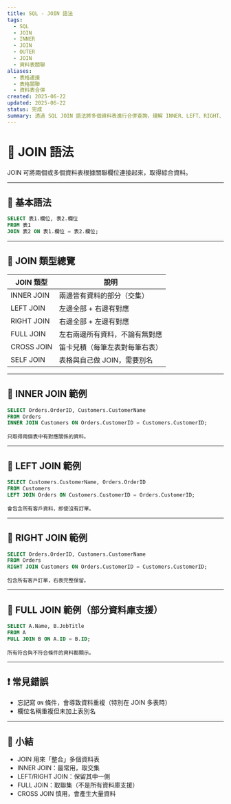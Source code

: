 ```yaml
---
title: SQL - JOIN 語法
tags:
  - SQL
  - JOIN
  - INNER
  - JOIN
  - OUTER
  - JOIN
  - 資料表關聯
aliases:
  - 表格連接
  - 表格關聯
  - 資料表合併
created: 2025-06-22
updated: 2025-06-22
status: 完成
summary: 透過 SQL JOIN 語法將多個資料表進行合併查詢，理解 INNER、LEFT、RIGHT、FULL JOIN 的差異與用法。
---
```


# 🔗 JOIN 語法

JOIN 可將兩個或多個資料表根據關聯欄位連接起來，取得綜合資料。

---

## 🧩 基本語法

```sql
SELECT 表1.欄位, 表2.欄位
FROM 表1
JOIN 表2 ON 表1.欄位 = 表2.欄位;
```

---
## 📌 JOIN 類型總覽

|JOIN 類型|說明|
|---|---|
|INNER JOIN|兩邊皆有資料的部分（交集）|
|LEFT JOIN|左邊全部 + 右邊有對應|
|RIGHT JOIN|右邊全部 + 左邊有對應|
|FULL JOIN|左右兩邊所有資料，不論有無對應|
|CROSS JOIN|笛卡兒積（每筆左表對每筆右表）|
|SELF JOIN|表格與自己做 JOIN，需要別名|

---
## 🧪 INNER JOIN 範例

```sql
SELECT Orders.OrderID, Customers.CustomerName
FROM Orders
INNER JOIN Customers ON Orders.CustomerID = Customers.CustomerID;
```
	只取得兩個表中有對應關係的資料。

---
## 🧪 LEFT JOIN 範例

```sql
SELECT Customers.CustomerName, Orders.OrderID
FROM Customers
LEFT JOIN Orders ON Customers.CustomerID = Orders.CustomerID;
```
	會包含所有客戶資料，即使沒有訂單。

---
## 🧪 RIGHT JOIN 範例

```sql
SELECT Orders.OrderID, Customers.CustomerName
FROM Orders
RIGHT JOIN Customers ON Orders.CustomerID = Customers.CustomerID;
```
	包含所有客戶訂單，右表完整保留。

---
## 🧪 FULL JOIN 範例（部分資料庫支援）

```sql
SELECT A.Name, B.JobTitle
FROM A
FULL JOIN B ON A.ID = B.ID;
```
	所有符合與不符合條件的資料都顯示。

---
## ❗ 常見錯誤

- 忘記寫 `ON` 條件，會導致資料重複（特別在 JOIN 多表時）
- 欄位名稱重複但未加上表別名    

---
## 🧠 小結

- JOIN 用來「整合」多個資料表    
- INNER JOIN：最常用，取交集
- LEFT/RIGHT JOIN：保留其中一側
- FULL JOIN：取聯集（不是所有資料庫支援）
- CROSS JOIN 慎用，會產生大量資料